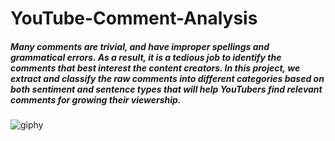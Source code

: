 # YouTube-Comment-Analysis
##### Many comments are trivial, and have improper spellings and grammatical errors. As a result, it is a tedious job to identify the comments that best interest the content creators. In this project, we extract and classify the raw comments into different categories based on both sentiment and sentence types that will help YouTubers find relevant comments for growing their viewership.


![giphy](https://user-images.githubusercontent.com/85325733/175816886-82535822-3c6f-437f-812f-c4e87e55abe0.gif)
